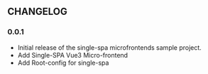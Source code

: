 ## CHANGELOG

### 0.0.1

- Initial release of the single-spa microfrontends sample project.
- Add Single-SPA Vue3 Micro-frontend
- Add Root-config for single-spa
